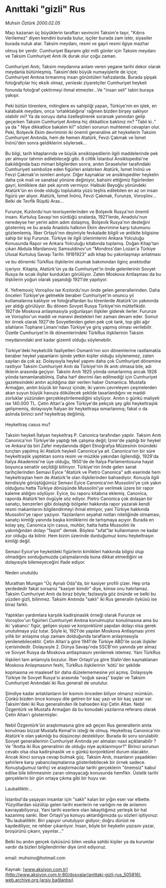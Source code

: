 # Anıttaki "gizli" Rus

*Muhsin Öztürk 2000.02.05*

<div class="pNewsDetailMainContent" itemprop="articleBody">
 Maçı kazanan üç büyüklerin taraftarı sevincini Taksim'e taşır, "Kıbrıs Verilemez" diyen kendini burada bulur, işçiler burada zam ister, siyasiler burada nutuk atar. Taksim meydanı, resmi ve gayri resmi ilgiye mazhar olmuş bir yerdir. Cumhuriyet Bayramı gibi milli günler için Taksim meydanı ve Taksim Cumhuriyet Anıtı ilk durak olur çoğu zaman.
 <br/>
 <br/>
 Cumhuriyet Anıtı, Taksim meydanına anlam veren yegane tarihi dekor olarak meydanla bütünleşmiş. Taksim'deki büyük numayişlerle de içiçe; Cumhuriyet Anıtına tırmanmış insan görüntüleri hafızalarda. Burada şipşak fotoğrafçılar hiç eksik olmaz, yenieski ziyaretçiler Cumhuriyet heykeli fonunda fotoğraf çektirmeyi ihmal etmezler...Ve "insan seli" tabiri buraya yakışır.
 <br/>
 <br/>
 Peki bütün törenlere, mitinglere ev sahipliği yapan, Türkiye'nin en işlek, en kalabalık meydanı, onca 'ortalıktalığına' rağmen bizden birşey saklıyor olabilir mi? Ya da soruyu daha özelleştirerek sorarsak yanından gelip geçerken Taksim Cumhuriyet Anıtına hiç dikkatlice baktınız mı? "Tabii ki.." ya da " Niye dikkatlice bakalım ki!" sözleri sorunun muhtemel cevapları olur. Peki, Bolşevik Ekim devriminin iki önemli generaline ait heykellerin Taksim Cumhuriyet Anıtında, hem de hemen Atatürk, Fevzi Çakmak ve İsmet İnönü'den sonra geldiklerini söylersek...
 <br/>
 <br/>
 Bu bilgi, tarih kitaplarında ve büyük ansiklopedilerin ilgili maddelerinde pek yer almıyor tahmin edilebileceği gibi. 8 ciltlik İstanbul Ansiklopedisi'ne bakıldığında bazı mimari bilgilerden sonra, anıtın Sıraselviler tarafındaki Cumhuriyeti sembolize eden figürleri anlatırken Atatürk, İsmet İnönü ve Fevzi Çakmak'ın isimleri anılıyor. Diğer kaynaklar ve ansiklopediler heykelin daha çok mali ve sanatsal yönüne değiniyor, bahsini ettiğimiz figürlerden gayri, kimliklere dair pek ayrıntı vermiyor. Halbuki Beyoğlu yönündeki Atatürk'ün en önde olduğu toplulukta yüzü teşhis edilebilen en az on insan figürü yer alıyor. Atatürk, İsmet İnönü, Fevzi Çakmak, Furunze, Voroşilov... Belki de Tevfik Rüşdü Aras...
 <br/>
 <br/>
 Furunze, Kızılordu'nun teorisyenlerinden ve Bolşevik Rusya'nın önemli insanı. Kurtuluş Savaşı'nın sürdüğü sıralarda, 1921'lerde, Anadolu'nun neredeyse her yerini adım adım dolaşmış, Bolşevik Rusya'nın desteğini göstermiş ve bu arada Anadolu halkının Ekim devrimine karşı tutumunu gözlemlemiş. İlber Ortaylı'nın deyimiyle fevkalade bilgili ve antikite bilgisine sahip bir kişi Furunze. Türkiye ile ilgili izlenimlerini Ankara Yolculuğu Konusunda Rapor ve Ankara Yolculuğu kitabında toplamış. Doğan Kitap'tan çıkan Abdula Mardanoviç Samsutdinov'un "Mondros'dan Lozan'a Türkiye Ulusal Kurtuluş Savaşı Tarihi: 19181923" adlı kitap bu yakınlaşmayı anlatması ve bu dönemki TürkRus ilişkilerini okumak bakımından ilginç anektodlar içeriyor. Kitapta, Atatürk'ün ya da Cumhuriyet'in önde gelenlerinin Sovyet Rusya ile sıcak ilişiler kurdukları görülüyor. Zaten Moskova Antlaşması da bu ilişkilerin yoğun olarak yaşandığı 1921'de yapılıyor.
 <br/>
 <br/>
 K. Yefremoviç Voroşilov ise Kızılordu'nun önde gelen generallerinden. Daha önceleri Türkiye'ye gelmekle beraber Cumhuriyet'in onuncu yıl kutlamalarına katılıyor ve fotoğraflardan bu törenlerde Atatürk'ün yakınında yer aldığı görülüyor. Bu dönem Sovyet Rusya Türkiye'nin müttefikidir. 1921'de Moskova anlaşmasıyla yoğunlaşan ilişkiler giderek ilerler. Furunze ve Voroşilov'un maddi ve manevi destekleri her zaman devam eder. Somut bir örnek olarak 1927'de Sovyetlerden gelen pek çok tank, top gibi ağır silahların Tophane Limanı'ndan Türkiye'ye giriş yapmış olması verilebilir. Özetle Cumhuriyet'in ilk dönemlerindeki TürkRus ilişkilerinin Taksim meydanındaki anıt kadar gizemli olduğu söylenebilir.
 <br/>
 <br/>
 Türkiye'deki heykelcilik faaliyetleri Osmanlı'nın son dönemlerine rastlamakla beraber heykel yapanların işinde yetkin kişiler olduğu söylenemez, zaten sayıları da çok az. Dolayısıyla heykel yapımı daha çok Cumhuriyet dönemine rastlıyor Taksim Cumhuriyet Anıtı da Türkiye'nin ilk anıtı olmasa bile, adı ilklerin arasında geçiyor. Taksim Anıtı 1925 yılında ısmarlanmış ancak 1928 yılında tamamlanabilmiş. Daha harf devrimi ilan edilmediği için Cumhuriyet gazetesindeki anıtın açıldığına dair verilen haber Osmanlıca. Mustafa Armağan, anıtın büyük bir havuz içinde; iki yanını çevreleyen çeşmelerden akan suyun büyük havuza dökülecek şekilde tasarlandığını ve maddi zorluklar yüzünden gerçekleştirilemediğini söylüyor. Anıtın o günkü maliyeti ise 140.000 TL. Çetin Altan'a göre Türkiye'de pekçok şey gibi heykeltraşlık gelişmemiş, dolayısıyle İtalyan bir heykeltraşa ısmarlanmış; fakat o da aslında birinci sınıf heykeltraş değilmiş.
 <br/>
 <br/>
 Heykeltraş casus mu?
 <br/>
 <br/>
 Taksim heykeli İtalyan heykeltraş P. Canonica tarafından yapılır. Taksim Anıtı Canonica'nın Türkiye'de yaptığı tek çalışma değil; İzmir'de yaptığı bir heykel ve Ankara'da biri Zafer meydanında diğeri Etnoğrafya Müzesinin önündeki tunçtan yapılmış iki Atatürk heykeli Canonica'ya ait. Canonica'nın bir süre heykeltraşlık yaptıktan sonra resim ve müzikle yakından ilgilendiği, 1929'da İtalya Akademisi'ne üye olduğu, 1950'de de İtalya Parlamentosuna hayat boyunca senatör seçildiği biliniyor. Türkiye'nin önde gelen sanat tarihçilerinden Semavi Eyice "Atatürk ve Pietro Canonica" adlı eserinde hem heykeltraştan hem de Atatürk'le olan ilişkilerinden bahsediyor. Konuyla ilgili kendisiyle görüştüğümüz Semavi Eyice Canonica'nın Mussolini'ye çok yakın olduğunu hatta Türkiye dönüşünde Mussolini'ye verilmek üzere bir rapor kaleme aldığını söylüyor. Eyice, bu raporu kitabına eklemiş. Canonica, raporda Atatürk'ten övgüyle söz ediyor. Pietro Canonica çok dolaşan bir sanatçı, benzerleri gibi dolaştığı bölgeler hakkında rapor yazarak kendi resmi makamlarını bilgilendirmeyi ihmal etmiyor, yani Türkiye hakkında Mussolini'ye rapor yazıyor. Yazılanların seyahat notları niteliğinde olmaması, sanatçı kimliği yanında başka kimliklerini de tartışmaya açıyor. Burada en kolay şey, Canonica için casus, muhbir, hatta hatta Mussolini ile yakınlığından dolayı "faşist" demek. Böylesi "sıfat"lar kullanmanın ne kadar zor olduğu da bilinir. Hem bizim üzerinde durduğumuz konu heykeltraşın kimliği değil.
 <br/>
 <br/>
 Semavi Eyice'ye heykeldeki figürlerin kimlikleri hakkında bilgisi olup olmadığını sorduğumuzda çalışmalarında buna dikkat etmediğini ve dolayısıyle bilemeyeceğini ifade ediyor.
 <br/>
 <br/>
 Neden unutuldu
 <br/>
 <br/>
 Murathan Mungan "Üç Aynalı Oda"da, bir kasiyer profili çizer. Hep orta yerdededir fakat sorsanız "kasiyer kimdir" diye, kimse onu hatırlamaz. Taksim Cumhuriyet Anıtı da biraz böyle; fazlasıyla göz önünde ve belki bu yüzden gizli, bilinmez. Taksim Anıtında "saklı" iki Rus generalin öyküsü ise biraz farklı.
 <br/>
 <br/>
 Yaptıkları yardımlara karşılık kadirşinaslık örneği olarak Furunze ve Voroşilov'un figürleri Cumhuriyet Anıtına konulmuştur konulmasına ama bu iki 'yabancı' figür, gelişen siyasi ve konjonktürel yapıdan dolayı olsa gerek unutulmaya yüz tutar. Şöyle ki, 1921'de yapılan Moskova Antlaşması yirmi yıllık bir anlaşma olup zamanı dolduğunda tarafların anlaşmasıyla yenilenebilecektir. Çetin Altan'a göre 1941'de Türkiye ABD'ile sıcak ilişkiler içerisindedir. Dolayısıyle 2. Dünya Savaşı'nda SSCB'nin yanında yer almaz ve Sovyet Rusya da Moskova antlaşmasını yenilemek istemez. Yani TürkRus ilişkileri tam anlamıyla bozulur. İlber Ortaylı'ya göre Stalin'den kaynaklanan Moskova Anlaşmasının feshi, TürkRus ilişkilerinin 'kötü' bir şekilde kopmasına ve maalesef bir daha düzelememesine yol açmış. Dolayısıyle Türkiye ile Sovyet Rusya'sı arasında "soğuk savaş" başlar ve Taksim Cumhuriyet Anıtındaki iki Rus generali de unutulur.
 <br/>
 <br/>
 Şimdiye kadar anlatılanların bir kısmını önceden biliyor olmanız mümkün. Çünkü bizden önce konuyu dile getiren bir kaç yazı ve bir kaç yazar var. Taksim'deki iki Rus generalinden ilk bahseden kişi Çetin Altan. Nebil Özgentürk ve  Mustafa Armağan da bu konudaki yazılarına referans olarak Çetin Altan'ı göstermişler.
 <br/>
 <br/>
 Nebil Özgentürk'ün araştırmasına göre adı geçen Rus generallerin anıta konulması bizzat Mustafa Kemal'in isteği ile olmuş. Heykeltraş Canonica'nin Atatürk'e olan yakınlığı bu düşünceyi destekliyor. Burada iki soru sorulabilir. Sovyet generallerinin Cumhuriyet Anıtında yer almaları nasıl açıklanabilir ? Ve "Anıtta iki Rus generalinin de olduğu niye açıklanmıyor?" Birinci sorunun cevabı olsa olsa kadirşinaslık ve o günkü konjonktürel durum olacaktır. Ancak ikinci soruya cevap bulmak güç. Taksim Anıtı, insanların yaşadıkları şehirlere karşı yabancılaşmalarına gösterilebilecek bir örnek sadece. Konuştuğumuz tarihçi ve araştırmacılar tarihi gerçeklerin "önemsiz" kabul edilse bile bilinmesinin zararı olmayacağı konusunda hemfikir. Üstelik tarihi gerçeklerin bir gün ortaya çıkma gibi bir huyu var.
 <br/>
 <br/>
 Laubaliliktir...
 <br/>
 <br/>
 İstanbul'da yaşayan insanlar için "saklı" kalan bir yığın eser var elbette. Yüzyılllardan süzülüp gelen tarihi eserlerin ne varlığını ne de anlamını kavrayabiliyoruz. Yani tarihi eserlere olan lakaytlığımız yerleşik bir hal kazanmış sanki. İlber Ortaylı'ya konuyu aktardığımızda şu sözleri işitiyoruz: "Bu laubaliliktir. Biri yapıyor unutuluyor gidiyor; doğru dürüst ne kaydediliyor, ne rehber çıkarılıyor. İnsan, böyle bir heykelin yazısını yazar, broşürünü çıkarır, yayınlar..."
 <br/>
 <br/>
 Belki bu anıtın gerçek öyküsünü bilen vesika sahibi kişiler ya da kurumlar vardır da bizleri bilgilendirirler diye ümit ediyoruz.
 <br/>
 <br/>
 email: muhsino@hotmail.com
 <br/>
</div>


Kaynak: [www.aksiyon.com.tr](http://www.aksiyon.com.tr:80/dosyalar/anittaki-gizli-rus_505816), [web.archive.org (arşiv bağlantısı)](http://web.archive.org/web/20150512111410/http://www.aksiyon.com.tr:80/dosyalar/anittaki-gizli-rus_505816)
